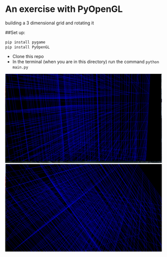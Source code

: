 # An exercise with PyOpenGL
building a 3 dimensional grid and rotating it

##Set up:
```bazaar
pip install pygame
pip install PyOpenGL
```
* Clone this repo
* In the terminal (when you are in this directory) run the command `python main.py`

![alt tag](https://github.com/pinkston4/PyOpenGL_3d_grid/blob/master/img/gridimg1.png)
![alt tag](https://github.com/pinkston4/PyOpenGL_3d_grid/blob/master/img/gridimg2.png)
